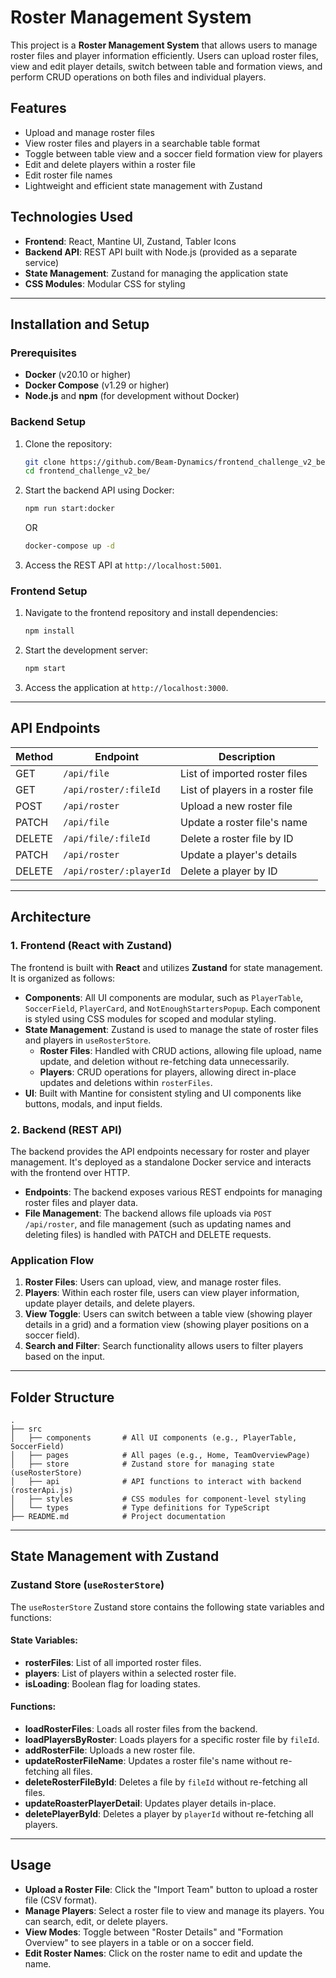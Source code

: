 # Roster Management System

This project is a **Roster Management System** that allows users to manage roster files and player information efficiently. Users can upload roster files, view and edit player details, switch between table and formation views, and perform CRUD operations on both files and individual players.

## Features

- Upload and manage roster files
- View roster files and players in a searchable table format
- Toggle between table view and a soccer field formation view for players
- Edit and delete players within a roster file
- Edit roster file names
- Lightweight and efficient state management with Zustand

## Technologies Used

- **Frontend**: React, Mantine UI, Zustand, Tabler Icons
- **Backend API**: REST API built with Node.js (provided as a separate service)
- **State Management**: Zustand for managing the application state
- **CSS Modules**: Modular CSS for styling

---

## Installation and Setup

### Prerequisites

- **Docker** (v20.10 or higher)
- **Docker Compose** (v1.29 or higher)
- **Node.js** and **npm** (for development without Docker)

### Backend Setup

1. Clone the repository:
    ```bash
    git clone https://github.com/Beam-Dynamics/frontend_challenge_v2_be.git
    cd frontend_challenge_v2_be/
    ```

2. Start the backend API using Docker:
    ```bash
    npm run start:docker
    ```
   OR
    ```bash
    docker-compose up -d
    ```

3. Access the REST API at `http://localhost:5001`.

### Frontend Setup

1. Navigate to the frontend repository and install dependencies:
    ```bash
    npm install
    ```

2. Start the development server:
    ```bash
    npm start
    ```

3. Access the application at `http://localhost:3000`.

---

## API Endpoints

| Method | Endpoint              | Description                        |
|--------|------------------------|------------------------------------|
| GET    | `/api/file`           | List of imported roster files      |
| GET    | `/api/roster/:fileId` | List of players in a roster file   |
| POST   | `/api/roster`         | Upload a new roster file           |
| PATCH  | `/api/file`           | Update a roster file's name        |
| DELETE | `/api/file/:fileId`   | Delete a roster file by ID         |
| PATCH  | `/api/roster`         | Update a player's details          |
| DELETE | `/api/roster/:playerId` | Delete a player by ID            |

---

## Architecture

### 1. Frontend (React with Zustand)

The frontend is built with **React** and utilizes **Zustand** for state management. It is organized as follows:

- **Components**: All UI components are modular, such as `PlayerTable`, `SoccerField`, `PlayerCard`, and `NotEnoughStartersPopup`. Each component is styled using CSS modules for scoped and modular styling.
- **State Management**: Zustand is used to manage the state of roster files and players in `useRosterStore`.
  - **Roster Files**: Handled with CRUD actions, allowing file upload, name update, and deletion without re-fetching data unnecessarily.
  - **Players**: CRUD operations for players, allowing direct in-place updates and deletions within `rosterFiles`.
- **UI**: Built with Mantine for consistent styling and UI components like buttons, modals, and input fields.

### 2. Backend (REST API)

The backend provides the API endpoints necessary for roster and player management. It's deployed as a standalone Docker service and interacts with the frontend over HTTP.

- **Endpoints**: The backend exposes various REST endpoints for managing roster files and player data.
- **File Management**: The backend allows file uploads via `POST /api/roster`, and file management (such as updating names and deleting files) is handled with PATCH and DELETE requests.

### Application Flow

1. **Roster Files**: Users can upload, view, and manage roster files.
2. **Players**: Within each roster file, users can view player information, update player details, and delete players.
3. **View Toggle**: Users can switch between a table view (showing player details in a grid) and a formation view (showing player positions on a soccer field).
4. **Search and Filter**: Search functionality allows users to filter players based on the input.

---

## Folder Structure

```plaintext
.
├── src
│   ├── components       # All UI components (e.g., PlayerTable, SoccerField)
│   ├── pages            # All pages (e.g., Home, TeamOverviewPage)
│   ├── store            # Zustand store for managing state (useRosterStore)
│   ├── api              # API functions to interact with backend (rosterApi.js)
│   ├── styles           # CSS modules for component-level styling
│   └── types            # Type definitions for TypeScript
├── README.md            # Project documentation
```

---

## State Management with Zustand

### Zustand Store (`useRosterStore`)

The `useRosterStore` Zustand store contains the following state variables and functions:

#### State Variables:

- **rosterFiles**: List of all imported roster files.
- **players**: List of players within a selected roster file.
- **isLoading**: Boolean flag for loading states.

#### Functions:

- **loadRosterFiles**: Loads all roster files from the backend.
- **loadPlayersByRoster**: Loads players for a specific roster file by `fileId`.
- **addRosterFile**: Uploads a new roster file.
- **updateRosterFileName**: Updates a roster file's name without re-fetching all files.
- **deleteRosterFileById**: Deletes a file by `fileId` without re-fetching all files.
- **updateRoasterPlayerDetail**: Updates player details in-place.
- **deletePlayerById**: Deletes a player by `playerId` without re-fetching all players.

---

## Usage

- **Upload a Roster File**: Click the "Import Team" button to upload a roster file (CSV format).
- **Manage Players**: Select a roster file to view and manage its players. You can search, edit, or delete players.
- **View Modes**: Toggle between "Roster Details" and "Formation Overview" to see players in a table or on a soccer field.
- **Edit Roster Names**: Click on the roster name to edit and update the name.
